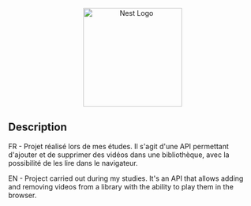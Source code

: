 <p align="center">
  <a href="http://nestjs.com/" target="blank"><img src="https://nestjs.com/img/logo-small.svg" width="200" alt="Nest Logo" /></a>
</p>

[circleci-image]: https://img.shields.io/circleci/build/github/nestjs/nest/master?token=abc123def456
[circleci-url]: https://circleci.com/gh/nestjs/nest

## Description

FR - Projet réalisé lors de mes études. Il s'agit d'une API permettant d'ajouter et de supprimer des vidéos dans une bibliothèque, avec la possibilité de les lire dans le navigateur.

EN - Project carried out during my studies. It's an API that allows adding and removing videos from a library with the ability to play them in the browser.
